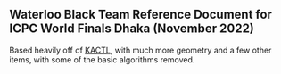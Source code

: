## Waterloo Black Team Reference Document for ICPC World Finals Dhaka (November 2022)

Based heavily off of [KACTL](https://github.com/kth-competitive-programming/kactl), with much more geometry and a few other items, with some of the basic algorithms removed.
